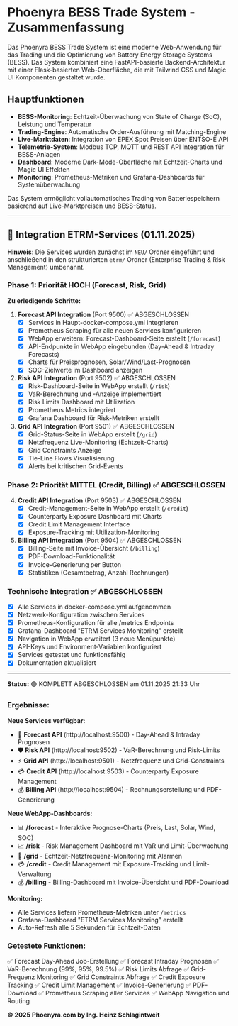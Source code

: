 # Phoenyra BESS Trade System - Zusammenfassung

Das Phoenyra BESS Trade System ist eine moderne Web-Anwendung für das Trading und die Optimierung von Battery Energy Storage Systems (BESS). Das System kombiniert eine FastAPI-basierte Backend-Architektur mit einer Flask-basierten Web-Oberfläche, die mit Tailwind CSS und Magic UI Komponenten gestaltet wurde.

## Hauptfunktionen

- **BESS-Monitoring**: Echtzeit-Überwachung von State of Charge (SoC), Leistung und Temperatur
- **Trading-Engine**: Automatische Order-Ausführung mit Matching-Engine
- **Live-Marktdaten**: Integration von EPEX Spot Preisen über ENTSO-E API
- **Telemetrie-System**: Modbus TCP, MQTT und REST API Integration für BESS-Anlagen
- **Dashboard**: Moderne Dark-Mode-Oberfläche mit Echtzeit-Charts und Magic UI Effekten
- **Monitoring**: Prometheus-Metriken und Grafana-Dashboards für Systemüberwachung

Das System ermöglicht vollautomatisches Trading von Batteriespeichern basierend auf Live-Marktpreisen und BESS-Status.

---

## 🚀 Integration ETRM-Services (01.11.2025)

**Hinweis**: Die Services wurden zunächst im `NEU/` Ordner eingeführt und anschließend in den strukturierten `etrm/` Ordner (Enterprise Trading & Risk Management) umbenannt.

### Phase 1: Priorität HOCH (Forecast, Risk, Grid)

**Zu erledigende Schritte:**

1. **Forecast API Integration** (Port 9500) ✅ ABGESCHLOSSEN
   - [x] Services in Haupt-docker-compose.yml integrieren
   - [x] Prometheus Scraping für alle neuen Services konfigurieren
   - [x] WebApp erweitern: Forecast-Dashboard-Seite erstellt (`/forecast`)
   - [x] API-Endpunkte in WebApp eingebunden (Day-Ahead & Intraday Forecasts)
   - [x] Charts für Preisprognosen, Solar/Wind/Last-Prognosen
   - [x] SOC-Zielwerte im Dashboard anzeigen

2. **Risk API Integration** (Port 9502) ✅ ABGESCHLOSSEN
   - [x] Risk-Dashboard-Seite in WebApp erstellt (`/risk`)
   - [x] VaR-Berechnung und -Anzeige implementiert
   - [x] Risk Limits Dashboard mit Utilization
   - [x] Prometheus Metrics integriert
   - [x] Grafana Dashboard für Risk-Metriken erstellt

3. **Grid API Integration** (Port 9501) ✅ ABGESCHLOSSEN
   - [x] Grid-Status-Seite in WebApp erstellt (`/grid`)
   - [x] Netzfrequenz Live-Monitoring (Echtzeit-Charts)
   - [x] Grid Constraints Anzeige
   - [x] Tie-Line Flows Visualisierung
   - [x] Alerts bei kritischen Grid-Events

### Phase 2: Priorität MITTEL (Credit, Billing) ✅ ABGESCHLOSSEN

4. **Credit API Integration** (Port 9503) ✅ ABGESCHLOSSEN
   - [x] Credit-Management-Seite in WebApp erstellt (`/credit`)
   - [x] Counterparty Exposure Dashboard mit Charts
   - [x] Credit Limit Management Interface
   - [x] Exposure-Tracking mit Utilization-Monitoring

5. **Billing API Integration** (Port 9504) ✅ ABGESCHLOSSEN
   - [x] Billing-Seite mit Invoice-Übersicht (`/billing`)
   - [x] PDF-Download-Funktionalität
   - [x] Invoice-Generierung per Button
   - [x] Statistiken (Gesamtbetrag, Anzahl Rechnungen)

### Technische Integration ✅ ABGESCHLOSSEN

- [x] Alle Services in docker-compose.yml aufgenommen
- [x] Netzwerk-Konfiguration zwischen Services
- [x] Prometheus-Konfiguration für alle /metrics Endpoints
- [x] Grafana-Dashboard "ETRM Services Monitoring" erstellt
- [x] Navigation in WebApp erweitert (3 neue Menüpunkte)
- [x] API-Keys und Environment-Variablen konfiguriert
- [x] Services getestet und funktionsfähig
- [x] Dokumentation aktualisiert

---

**Status:** 🟢 KOMPLETT ABGESCHLOSSEN am 01.11.2025 21:33 Uhr

### Ergebnisse:

**Neue Services verfügbar:**
- 🔮 **Forecast API** (http://localhost:9500) - Day-Ahead & Intraday Prognosen
- 🛡️ **Risk API** (http://localhost:9502) - VaR-Berechnung und Risk-Limits
- ⚡ **Grid API** (http://localhost:9501) - Netzfrequenz und Grid-Constraints
- 💳 **Credit API** (http://localhost:9503) - Counterparty Exposure Management
- 💰 **Billing API** (http://localhost:9504) - Rechnungserstellung und PDF-Generierung

**Neue WebApp-Dashboards:**
- 📊 **/forecast** - Interaktive Prognose-Charts (Preis, Last, Solar, Wind, SOC)
- 📈 **/risk** - Risk Management Dashboard mit VaR und Limit-Überwachung
- 🔌 **/grid** - Echtzeit-Netzfrequenz-Monitoring mit Alarmen
- 💳 **/credit** - Credit Management mit Exposure-Tracking und Limit-Verwaltung
- 💰 **/billing** - Billing-Dashboard mit Invoice-Übersicht und PDF-Download

**Monitoring:**
- Alle Services liefern Prometheus-Metriken unter `/metrics`
- Grafana-Dashboard "ETRM Services Monitoring" erstellt
- Auto-Refresh alle 5 Sekunden für Echtzeit-Daten

### Getestete Funktionen:
✅ Forecast Day-Ahead Job-Erstellung
✅ Forecast Intraday Prognosen
✅ VaR-Berechnung (99%, 95%, 99.5%)
✅ Risk Limits Abfrage
✅ Grid-Frequenz Monitoring
✅ Grid Constraints Abfrage
✅ Credit Exposure Tracking
✅ Credit Limit Management
✅ Invoice-Generierung
✅ PDF-Download
✅ Prometheus Scraping aller Services
✅ WebApp Navigation und Routing

**© 2025 Phoenyra.com by Ing. Heinz Schlagintweit**
